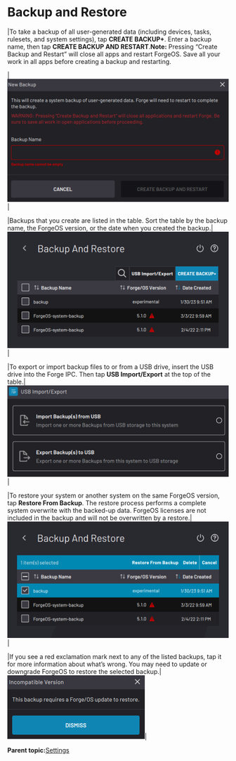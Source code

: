 # Backup and Restore

|To take a backup of all user-generated data \(including devices, tasks, rulesets, and system settings\), tap **CREATE BACKUP+**. Enter a backup name, then tap **CREATE BACKUP AND RESTART**.**Note:** Pressing “Create Backup and Restart” will close all apps and restart ForgeOS. Save all your work in all apps before creating a backup and restarting.

|![](../Images/Settings/BackupAndRestore-CreateBackup.png)|

|Backups that you create are listed in the table. Sort the table by the backup name, the ForgeOS version, or the date when you created the backup.|![](../Images/Settings/BackupAndRestore.png)|

|To export or import backup files to or from a USB drive, insert the USB drive into the Forge IPC. Then tap **USB Import/Export** at the top of the table.|![](../Images/Settings/BackupAndRestore-ImportExport.png)|

|To restore your system or another system on the same ForgeOS version, tap **Restore From Backup**. The restore process performs a complete system overwrite with the backed-up data. ForgeOS licenses are not included in the backup and will not be overwritten by a restore.|![](../Images/Settings/BackupAndRestore-Select.png)|

|If you see a red exclamation mark next to any of the listed backups, tap it for more information about what’s wrong. You may need to update or downgrade ForgeOS to restore the selected backup.|![](../Images/Settings/BackupAndRestore-IncompatibleVersion.png)|

**Parent topic:**[Settings](../Settings/SettingsOverview.md)


